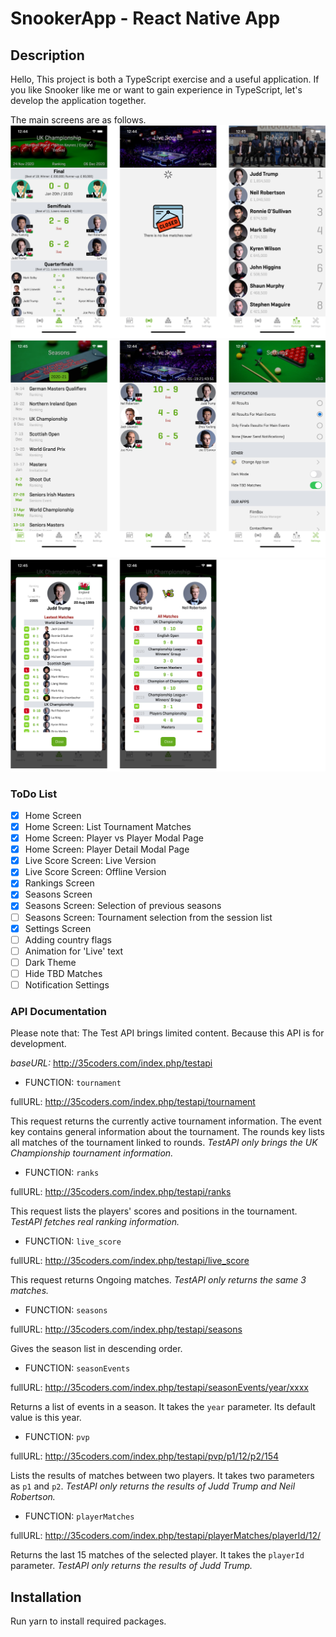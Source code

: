 # SnookerApp - React Native App

## Description

Hello, This project is both a TypeScript exercise and a useful application. If you like Snooker like me or want to gain experience in TypeScript, let's develop the application together.

The main screens are as follows.
<img src="imgGitHub/MainScreens1.png">
<img src="imgGitHub/MainScreens2.png">
<img src="imgGitHub/MainScreens3.png">

### ToDo List
- [x] Home Screen
- [x] Home Screen: List Tournament Matches
- [x] Home Screen: Player vs Player Modal Page
- [x] Home Screen: Player Detail Modal Page
- [x] Live Score Screen: Live Version
- [x] Live Score Screen: Offline Version
- [x] Rankings Screen
- [x] Seasons Screen 
- [x] Seasons Screen: Selection of previous seasons  
- [ ] Seasons Screen: Tournament selection from the session list
- [x] Settings Screen
- [ ] Adding country flags 
- [ ] Animation for 'Live' text
- [ ] Dark Theme
- [ ] Hide TBD Matches
- [ ] Notification Settings

### API Documentation
Please note that: The Test API brings limited content. Because this API is for development.

*baseURL:* http://35coders.com/index.php/testapi

- FUNCTION: `tournament`

fullURL: http://35coders.com/index.php/testapi/tournament 

This request returns the currently active tournament information. The event key contains general information about the tournament. The rounds key lists all matches of the tournament linked to rounds. _TestAPI only brings the UK Championship tournament information._



- FUNCTION: `ranks`

fullURL: http://35coders.com/index.php/testapi/ranks 

This request lists the players' scores and positions in the tournament. _TestAPI fetches real ranking information._



- FUNCTION: `live_score`

fullURL: http://35coders.com/index.php/testapi/live_score 

This request returns Ongoing matches. _TestAPI only returns the same 3 matches._



- FUNCTION: `seasons`

fullURL: http://35coders.com/index.php/testapi/seasons 

Gives the season list in descending order. 



- FUNCTION: `seasonEvents`

fullURL: http://35coders.com/index.php/testapi/seasonEvents/year/xxxx 

Returns a list of events in a season. It takes the `year` parameter. Its default value is this year.



- FUNCTION: `pvp`

fullURL: http://35coders.com/index.php/testapi/pvp/p1/12/p2/154

Lists the results of matches between two players. It takes two parameters as `p1` and `p2`. _TestAPI only returns the results of Judd Trump and Neil Robertson._



- FUNCTION: `playerMatches`

fullURL: http://35coders.com/index.php/testapi/playerMatches/playerId/12/

Returns the last 15 matches of the selected player. It takes the `playerId` parameter. _TestAPI only returns the results of Judd Trump._



## Installation

Run yarn to install required packages.
